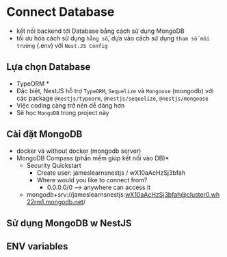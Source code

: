 # Connect Database
- kết nối backend tới Database bằng cách sử dụng MongoDB
- tối ưu hóa cách sử dụng `hằng số`, dựa vào cách sử dụng `tham số môi trường` (.env) với `Nest.JS Config`

## Lựa chọn Database 
- TypeORM *
- Đặc biệt, NestJS hỗ trợ `TypeORM`, `Sequelize` và `Mongoose` (mongodb) với các package
`@nestjs/typeorm`, `@nestjs/sequelize`, `@nestjs/mongoose`
- Việc coding càng trở nên dễ dàng hơn 
- Sẽ học `MongoDB` trong project này

## Cài đặt MongoDB
- docker và without docker (mongodb server)
- MongoDB Compass (phần mềm giúp kết nối vào DB)*
    - Security Quickstart
        - Create user: jameslearnsnestjs / wX10aAcHzSj3bfah
        - Where would you like to connect from?
            - 0.0.0.0/0 --> anywhere can access it
    - mongodb+srv://jameslearnsnestjs:wX10aAcHzSj3bfah@cluster0.wh22rm1.mongodb.net/

## Sử dụng MongoDB w NestJS 

## ENV variables 